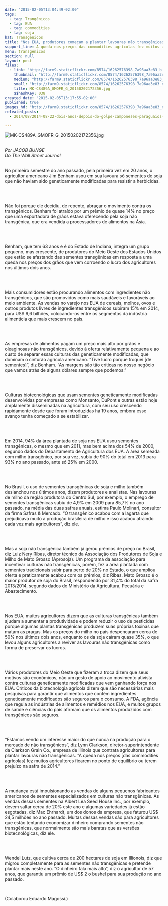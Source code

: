 ```yaml
---
date: "2015-02-05T13:04:49-02:00"
tags:
  - tag: Trangênicos
  - tag: EUA
  - tag: commodities
  - tag: soja
hat: Transgênicos
title: "Nos EUA, produtores começam a plantar lavouras não transgênicas "
support_line: A queda nos preços das commodities agrícolas fez muitos agricultores ficarem terem prejuízo na safra de 2014.
menu: transgênicos
section: null
layout: post
files:
  - link: "http://farm9.staticflickr.com/8574/16262576398_7a96aa3e83_b.jpg"
    thumbnail: "http://farm9.staticflickr.com/8574/16262576398_7a96aa3e83_t.jpg"
    medium: "http://farm9.staticflickr.com/8574/16262576398_7a96aa3e83_z.jpg"
    small: "http://farm9.staticflickr.com/8574/16262576398_7a96aa3e83_n.jpg"
    title: MK-CS489A_GMOFR_G_20150202172356.jpg
    $$hashKey: 038
created_date: "2015-02-05T13:17:55-02:00"
published: true
images_hd: "http://farm9.staticflickr.com/8574/16262576398_7a96aa3e83_n.jpg"
releated_posts:
  - 2014/08/2014-08-22-dois-anos-depois-do-golpe-camponeses-paraguaios-sofrem-com-a-soja.md

---
```

<p><img alt="MK-CS489A_GMOFR_G_20150202172356.jpg" src="http://farm9.staticflickr.com/8574/16262576398_7a96aa3e83_b.jpg" /></p>

<p><br />
<em>Por JACOB BUNGE</em><br />
<em>Do The Wall Street Journal</em></p>

<p><br />
No primeiro semestre do ano passado, pela primeira vez em 20 anos, o agricultor americano Jim Benham usou em sua lavoura s&oacute; sementes de soja que n&atilde;o haviam sido geneticamente modificadas para resistir a herbicidas.</p>

<p>&nbsp;</p>

<p><br />
N&atilde;o foi porque ele decidiu, de repente, abra&ccedil;ar o movimento contra os transg&ecirc;nicos. Benham foi atra&iacute;do por um pr&ecirc;mio de quase 14% no pre&ccedil;o que uma exportadora de gr&atilde;os estava oferecendo pela soja n&atilde;o transg&ecirc;nica, que era vendida a processadores de alimentos na &Aacute;sia.</p>

<p>&nbsp;</p>

<p><br />
Benham, que tem 63 anos e &eacute; do Estado de Indiana, integra um grupo pequeno, mas crescente, de produtores do Meio Oeste dos Estados Unidos que est&atilde;o se afastando das sementes transg&ecirc;nicas em resposta a uma queda nos pre&ccedil;os dos gr&atilde;os que vem corroendo o lucro dos agricultores nos &uacute;ltimos dois anos.</p>

<p>&nbsp;</p>

<p><br />
Mais consumidores est&atilde;o procurando alimentos com ingredientes n&atilde;o transg&ecirc;nicos, que s&atilde;o promovidos como mais saud&aacute;veis e favor&aacute;veis ao meio ambiente. As vendas no varejo nos EUA de cereais, molhos, ovos e outros produtos livres de ingredientes transg&ecirc;nicos subiram 15% em 2014, para US$ 9,6 bilh&otilde;es, colocando-os entre os segmentos da ind&uacute;stria aliment&iacute;cia que mais crescem no pa&iacute;s.</p>

<p>&nbsp;</p>

<p><br />
As empresas de alimentos pagam um pre&ccedil;o mais alto por gr&atilde;os e oleaginosas n&atilde;o transg&ecirc;nicos, devido &agrave; oferta relativamente pequena e ao custo de separar essas culturas das geneticamente modificadas, que dominam o cintur&atilde;o agr&iacute;cola americano. &ldquo;Tive lucro porque troquei [de sementes]&rdquo;, diz Benham. &ldquo;As margens s&atilde;o t&atilde;o cr&iacute;ticas no nosso neg&oacute;cio que vamos atr&aacute;s de alguns d&oacute;lares sempre que podemos.&rdquo;</p>

<p>&nbsp;</p>

<p><br />
Culturas biotecnol&oacute;gicas que usam sementes geneticamente modificadas desenvolvidas por empresas como Monsanto, DuPont e outras est&atilde;o hoje amplamente disseminadas na agricultura, com seu uso crescendo rapidamente desde que foram introduzidas h&aacute; 19 anos, embora esse avan&ccedil;o tenha come&ccedil;ado a se estabilizar.</p>

<p>&nbsp;</p>

<p><br />
Em 2014, 94% da &aacute;rea plantada de soja nos EUA usou sementes transg&ecirc;nicas, o mesmo que em 2011, mas bem acima dos 54% de 2000, segundo dados do Departamento de Agricultura dos EUA. A &aacute;rea semeada com milho transg&ecirc;nico, por sua vez, subiu de 90% do total em 2013 para 93% no ano passado, ante s&oacute; 25% em 2000.</p>

<p>&nbsp;</p>

<p><br />
No Brasil, o uso de sementes transg&ecirc;nicas de soja e milho tamb&eacute;m deslanchou nos &uacute;ltimos anos, dizem produtores e analistas. Nas lavouras de milho da regi&atilde;o produtora do Centro Sul, por exemplo, o emprego de sementes transg&ecirc;nicas subiu de 4,9% em 2009 para 85,7% no ano passado, na m&eacute;dia das duas safras anuais, estima Paulo Molinari, consultor da firma Safras &amp; Mercado. &ldquo;O transg&ecirc;nico acabou com a lagarta que prejudicava muito a produ&ccedil;&atilde;o brasileira de milho e isso acabou atraindo cada vez mais agricultores&rdquo;, diz ele.</p>

<p>&nbsp;</p>

<p><br />
Mas a soja n&atilde;o transg&ecirc;nica tamb&eacute;m j&aacute; gerou pr&ecirc;mios de pre&ccedil;o no Brasil, diz Luiz Nery Ribas, diretor t&eacute;cnico da Associa&ccedil;&atilde;o dos Produtores de Soja e Milho de Mato Grosso (Aprosoja). Um programa da associa&ccedil;&atilde;o para incentivar culturas n&atilde;o transg&ecirc;nicas, por&eacute;m, fez a &aacute;rea plantada com sementes tradicionais subir para perto de 20% no Estado, o que ampliou oferta e praticamente acabou com os pr&ecirc;mios, diz Ribas. Mato Grosso &eacute; o maior produtor de soja do Brasil, respondendo por 31,4% do total da safra 2013/2014, segundo dados do Minist&eacute;rio da Agricultura, Pecu&aacute;ria e Abastecimento.</p>

<p>&nbsp;</p>

<p><br />
Nos EUA, muitos agricultores dizem que as culturas transg&ecirc;nicas tamb&eacute;m ajudam a aumentar a produtividade e podem reduzir o uso de pesticidas porque algumas plantas transg&ecirc;nicas produzem suas pr&oacute;prias toxinas que matam as pragas. Mas os pre&ccedil;os do milho no pa&iacute;s despencaram cerca de 50% nos &uacute;ltimos dois anos, enquanto os da soja ca&iacute;ram quase 35%, o que levou alguns agricultores a reviver as lavouras n&atilde;o transg&ecirc;nicas como forma de preservar os lucros.</p>

<p>&nbsp;</p>

<p><br />
V&aacute;rios produtores do Meio Oeste que fizeram a troca dizem que seus motivos s&atilde;o econ&ocirc;micos, n&atilde;o um gesto de apoio ao movimento ativista contra culturas geneticamente modificadas que vem ganhando for&ccedil;a nos EUA. Cr&iacute;ticos da biotecnologia agr&iacute;cola dizem que s&atilde;o necess&aacute;rias mais pesquisas para garantir que alimentos que cont&ecirc;m ingredientes geneticamente modificados s&atilde;o seguros para o consumo. A FDA, ag&ecirc;ncia que regula as ind&uacute;strias de alimentos e rem&eacute;dios nos EUA, e muitos grupos de sa&uacute;de e ci&ecirc;ncias do pa&iacute;s afirmam que os alimentos produzidos com transg&ecirc;nicos s&atilde;o seguros.</p>

<p>&nbsp;</p>

<p><br />
&ldquo;Estamos vendo um interesse maior do que nunca na produ&ccedil;&atilde;o para o mercado de n&atilde;o transg&ecirc;nicos&rdquo;, diz Lynn Clarkson, diretor-superintendente da Clarkson Grain Co., empresa de Illinois que contrata agricultores para plantar lavouras n&atilde;o transg&ecirc;nicas. &ldquo;A queda nos pre&ccedil;os [das commodities agr&iacute;colas] fez muitos agricultores ficarem no ponto de equil&iacute;brio ou terem preju&iacute;zo na safra de 2014.&rdquo;</p>

<p>&nbsp;</p>

<p><br />
A mudan&ccedil;a est&aacute; impulsionando as vendas de alguns pequenos fabricantes americanos de sementes especializados em culturas n&atilde;o transg&ecirc;nicas. As vendas dessas sementes na Albert Lea Seed House Inc., por exemplo, devem saltar cerca de 20% este ano e algumas variedades j&aacute; est&atilde;o esgotadas, diz Mac Ehrhardt, um dos donos da empresa, que faturou US$ 24,5 milh&otilde;es no ano passado. Muitas dessas vendas s&atilde;o para agricultores que est&atilde;o tentando economizar dinheiro comprando sementes n&atilde;o transg&ecirc;nicas, que normalmente s&atilde;o mais baratas que as vers&otilde;es biotecnol&oacute;gicas, diz ele.</p>

<p>&nbsp;</p>

<p><br />
Wendel Lutz, que cultiva cerca de 200 hectares de soja em Illionois, diz que migrou completamente para as sementes n&atilde;o transg&ecirc;nicas e pretende plantar mais neste ano. &ldquo;O dinheiro fala mais alto&rdquo;, diz o agricultor de 57 anos, que garantiu um pr&ecirc;mio de US$ 2 o bushel para sua produ&ccedil;&atilde;o no ano passado.</p>

<p>&nbsp;</p>

<p>(Colaborou Eduardo Magossi.)</p>
